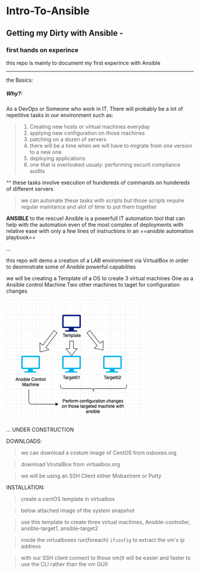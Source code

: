 # Intro-To-Ansible

## Getting my Dirty with Ansible - 
### first hands on experince

this repo is mainly to document my first experince with Ansible 



---
the Basics: 

##### Why?:
As a DevOps or Someone who work in IT.
There will probably be a lot of repetitive tasks in our environment such as:
> 1. Creating new hosts or virtual machines everyday
> 2. applying new configuration on those machines 
>3. patching on a dozen of servers
>4. there will be a time when we will have to migrate from one version to a new one
>5. deploying applications
>6. one that is overlooked usualy: performing securit compliance audits

^^
these tasks involve execution of hundereds of commands on hundereds of different servers


> we can automate these tasks with scripts but those scripts require regular maintance and alot of time to put them together

**ANSIBLE** to the rescue!
Ansible is a powerfull IT automation tool that can help with the automation even of the most complex of deployments with relative ease with only a few lines of instructions in an ==ansible automation playbook==

...

this repo will demo a creation of a LAB environment via VirtualBox
in order to deomnstrate some of Ansible powerful capabilites 

we will be creating a Template of a OS to create 3 virtual machines 
One as a Ansible control Machine
Two other machines to taget for configuration changes

 ![Map](https://github.com/baderfahoum17/Intro-To-Ansible/blob/main/Screen%20Shot%202020-12-11%20at%2020.15.17.png)


... UNDER CONSTRUCTION

DOWNLOADS:
> we can download a costum image of CentOS from osboxes.org

> download VirutalBox from virtualbox.org

> we will be using an SSH Client either Mobaxtrem or Putty

INSTALLATION: 
> create a centOS template in virtualbox

> below attached image of the system snapshot

> use this template to create three virtual machines, Ansible-controller, ansible-target1, ansible-target2

> inside the virtualboxes run(foreach) `ifconfig` to extract the vm's ip address

> with our SSH client connect to those vm(it will be easier and faster to use the CLI rather than the vm GUI)
